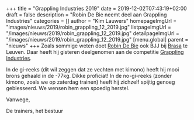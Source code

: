 +++
title = "Grappling Industries 2019"
date = 2019-12-02T07:43:19+02:00
draft = false
description = "Robin De Bie neemt deel aan Grappling Industries"
categories = []
author = "Kim Lauwers"
homepageImgUrl = "images/nieuws/2019/robin_grappling_12_2019.jpg"
listpageImgUrl = "/images/nieuws/2019/robin_grappling_12_2019.jpg"
detailpageImgUrl = "/images/nieuws/2019/robin_grappling_12_2019.jpg"
[menu.global]
    parent = "nieuws"
+++
Zoals sommige weten doet [Robin De Bie](https://www.invictokeerbergen.be/trainers/#Robin_De%20Bie) ook BJJ bij [Brasa](https://brasateam.be) te Leuven.
Daar heeft hij gisteren deelgenomen aan de competitie [Grappling Industries](https://grapplingindustries.smoothcomp.com/en/event/2717/results).

In de gi-reeks (dit wil zeggen dat ze vechten met kimono) heeft hij mooi brons gehaald in de -77kg. Dikke proficiat!
In de no-gi-reeks (zonder kimono, zoals we op zaterdag trainen) heeft hij zichzelf spijtig genoeg geblesseerd. We wensen hem een spoedig herstel.

Vanwege,

De trainers, het bestuur